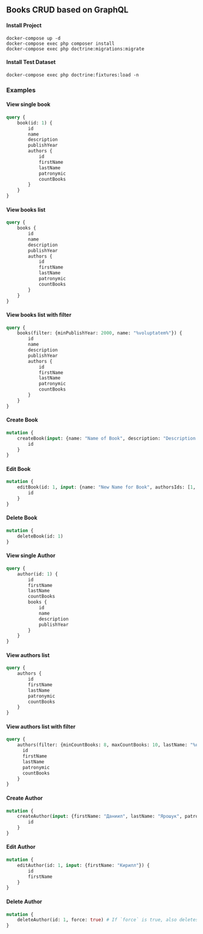 ## Books CRUD based on GraphQL

#### Install Project

```shell
docker-compose up -d
docker-compose exec php composer install
docker-compose exec php doctrine:migrations:migrate
```

#### Install Test Dataset
```shell
docker-compose exec php doctrine:fixtures:load -n
```


### Examples

#### View single book
```graphql
query {
    book(id: 1) {
        id
        name
        description
        publishYear
        authors {
            id
            firstName
            lastName
            patronymic
            countBooks
        }
    }
}
```

#### View books list
```graphql
query {
    books {
        id
        name
        description
        publishYear
        authors {
            id
            firstName
            lastName
            patronymic
            countBooks
        }
    }
}
```

#### View books list with filter
```graphql
query {
    books(filter: {minPublishYear: 2000, name: "%voluptatem%"}) {
        id
        name
        description
        publishYear
        authors {
            id
            firstName
            lastName
            patronymic
            countBooks
        }
    }
}
```

#### Create Book
```graphql
mutation {
    createBook(input: {name: "Name of Book", description: "Description of Book", authorsIds: [1, 2, 3]}) {
        id
    }
}
```

#### Edit Book
```graphql
mutation {
    editBook(id: 1, input: {name: "New Name for Book", authorsIds: [1, 2]}) {
        id
    }
}
```

#### Delete Book
```graphql
mutation {
    deleteBook(id: 1)
}
```

#### View single Author
```graphql
query {
    author(id: 1) {
        id
        firstName
        lastName
        countBooks
        books {
            id
            name
            description
            publishYear
        }
    }
}
```

#### View authors list
```graphql
query {
    authors {
        id
        firstName
        lastName
        patronymic
        countBooks
    }
}
```

#### View authors list with filter
```graphql
query {
    authors(filter: {minCountBooks: 8, maxCountBooks: 10, lastName: "%ко%"}) {
      id
      firstName
      lastName
      patronymic
      countBooks
    }
}
```

#### Create Author
```graphql
mutation {
    createAuthor(input: {firstName: "Даниил", lastName: "Ярошук", patronymic: "Сергеевич"}) {
        id
    }
}
```

#### Edit Author
```graphql
mutation {
    editAuthor(id: 1, input: {firstName: "Кирилл"}) {
        id
        firstName
    }
}
```

#### Delete Author
```graphql
mutation {
    deleteAuthor(id: 1, force: true) # If `force` is true, also deletes all books that have only this author
}
```
